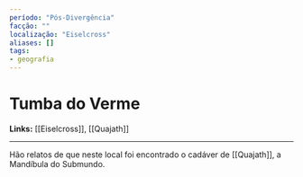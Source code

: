 ```yaml
---
período: "Pós-Divergência"
facção: ""
localização: "Eiselcross"
aliases: []
tags:
- geografia
---
```


# **Tumba do Verme**

**Links:** [[Eiselcross]], [[Quajath]]

---
Hão relatos de que neste local foi encontrado o cadáver de [[Quajath]], a Mandíbula do Submundo.